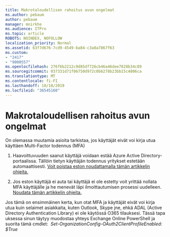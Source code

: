 ```yaml
---
title: Makrotaloudellisen rahoitus avun ongelmat
ms.author: pebaum
author: pebaum
manager: mnirkhe
ms.audience: ITPro
ms.topic: article
ROBOTS: NOINDEX, NOFOLLOW
localization_priority: Normal
ms.assetid: 63f7d676-7cd9-4549-ba84-c3a8a7867f63
ms.custom:
- "2417"
- "9000557"
ms.openlocfilehash: 276f6b2212c9d85df726cb46a46dee7828b34c89
ms.sourcegitcommit: 037331d71f06750d972c0b6278b23bb15c4806ca
ms.translationtype: MT
ms.contentlocale: fi-FI
ms.lasthandoff: 10/18/2019
ms.locfileid: "36545160"
---
```

# <a name="issues-with-mfa"></a>Makrotaloudellisen rahoitus avun ongelmat
On olemassa muutamia asioita tarkistaa, jos käyttäjät eivät voi kirja utua käyttäen Multi-Factor todennus (MFA)

1. Haavoittuvuuden saanut käyttäjä voidaan estää Azure Active Directory-portaalissa. Tällöin tietyn käyttäjän todennus yritykset estetään automaattisesti. [Voit poistaa eston noudattamalla tämän artikkelin ohjeita.](https://docs.microsoft.com/azure/active-directory/authentication/howto-mfa-mfasettings#block-and-unblock-users)

2. Jos eston käyttäjä ei auta tai käyttäjä ei ole estetty voit yrittää nollata MFA käyttäjälle ja he menevät läpi ilmoittautumisen prosessi uudelleen. [Noudata tämän artikkelin ohjeita.](https://docs.microsoft.com/azure/active-directory/authentication/howto-mfa-userdevicesettings#require-users-to-provide-contact-methods-again)

Jos tämä on ensimmäinen kerta, kun otat MFA ja käyttäjät eivät voi kirja utua kuin selaimet asiakkaita, kuten Outlook, Skype jne, ehkä ADAL (Active Directory Authentication Library) ei ole käytössä O365 tilauksesi. Tässä tapa uksessa sinun täytyy muodostaa yhteys Exchange Online PowerShell ja suorita tämä cmdlet:  *Set-OrganizationConfig-OAuth2ClientProfileEnabled: $True*